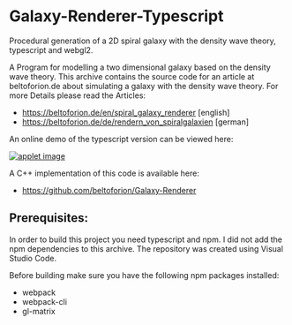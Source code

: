 # Galaxy-Renderer-Typescript
 Procedural generation of a 2D spiral galaxy with the density wave theory, typescript and webgl2.
 
A Program for modelling a two dimensional galaxy based on the density wave theory. This archive contains the source code for an 
article at beltoforion.de about simulating a galaxy with the density wave theory. For more Details please read the Articles:

* https://beltoforion.de/en/spiral_galaxy_renderer [english]
* https://beltoforion.de/de/rendern_von_spiralgalaxien [german]

An online demo of the typescript version can be viewed here:

 [![applet image](https://beltoforion.de/github_images/galaxy-renderer-typescript.jpg)](https://beltoforion.de/en/spiral_galaxy_renderer/spiral-galaxy-renderer.html)

A C++ implementation of this code is available here:

* https://github.com/beltoforion/Galaxy-Renderer

## Prerequisites:

In order to build this project you need typescript and npm. I did not add the npm dependencies to this archive. The repository was created using Visual Studio Code.

Before building make sure you have the following npm packages installed:
  * webpack
  * webpack-cli
  * gl-matrix
